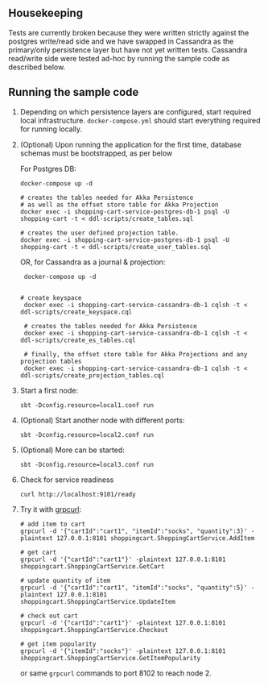 ## Housekeeping

Tests are currently broken because they were written strictly against the postgres write/read side and we have swapped in 
Cassandra as the primary/only persistence layer but have not yet written tests.  Cassandra read/write side were tested ad-hoc by running
the sample code as described below.

## Running the sample code

1. Depending on which persistence layers are configured, start required local infrastructure. `docker-compose.yml` should start everything required for running locally.
2. (Optional) Upon running the application for the first time, database schemas must be bootstrapped, as per below

   For Postgres DB:
    ```shell
    docker-compose up -d

    # creates the tables needed for Akka Persistence
    # as well as the offset store table for Akka Projection
    docker exec -i shopping-cart-service-postgres-db-1 psql -U shopping-cart -t < ddl-scripts/create_tables.sql
    
    # creates the user defined projection table.
    docker exec -i shopping-cart-service-postgres-db-1 psql -U shopping-cart -t < ddl-scripts/create_user_tables.sql
    ```

   OR, for Cassandra as a journal & projection:
   ```shell
    docker-compose up -d

    
   # create keyspace
    docker exec -i shopping-cart-service-cassandra-db-1 cqlsh -t < ddl-scripts/create_keyspace.cql
    
    # creates the tables needed for Akka Persistence
    docker exec -i shopping-cart-service-cassandra-db-1 cqlsh -t < ddl-scripts/create_es_tables.cql
   
    # finally, the offset store table for Akka Projections and any projection tables
    docker exec -i shopping-cart-service-cassandra-db-1 cqlsh -t < ddl-scripts/create_projection_tables.cql
    ```

2. Start a first node:

    ```shell
    sbt -Dconfig.resource=local1.conf run
    ```

3. (Optional) Start another node with different ports:

    ```shell
    sbt -Dconfig.resource=local2.conf run
    ```

4. (Optional) More can be started:

    ```shell
    sbt -Dconfig.resource=local3.conf run
    ```

5. Check for service readiness

    ```shell
    curl http://localhost:9101/ready
    ```

6. Try it with [grpcurl](https://github.com/fullstorydev/grpcurl):

    ```shell
    # add item to cart
    grpcurl -d '{"cartId":"cart1", "itemId":"socks", "quantity":3}' -plaintext 127.0.0.1:8101 shoppingcart.ShoppingCartService.AddItem
    
    # get cart
    grpcurl -d '{"cartId":"cart1"}' -plaintext 127.0.0.1:8101 shoppingcart.ShoppingCartService.GetCart
    
    # update quantity of item
    grpcurl -d '{"cartId":"cart1", "itemId":"socks", "quantity":5}' -plaintext 127.0.0.1:8101 shoppingcart.ShoppingCartService.UpdateItem
    
    # check out cart
    grpcurl -d '{"cartId":"cart1"}' -plaintext 127.0.0.1:8101 shoppingcart.ShoppingCartService.Checkout
    
    # get item popularity
    grpcurl -d '{"itemId":"socks"}' -plaintext 127.0.0.1:8101 shoppingcart.ShoppingCartService.GetItemPopularity
    ```

    or same `grpcurl` commands to port 8102 to reach node 2.
